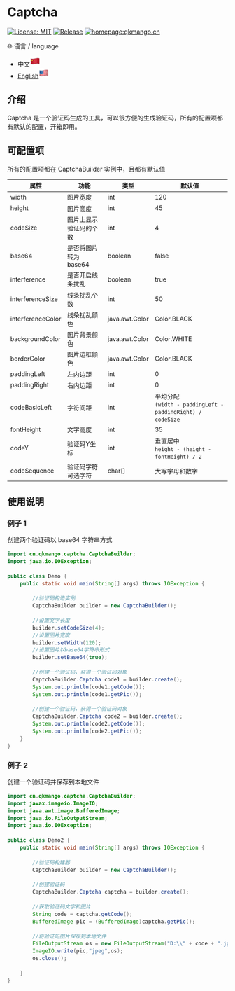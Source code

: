 # Captcha

[![License: MIT](https://img.shields.io/badge/License-MIT-yellow.svg)](https://opensource.org/licenses/MIT) [![Release](https://img.shields.io/github/v/release/qkmango/Captcha?style=flat-square)](https://github.com/qkmango/Captcha) [![homepage:qkmango.cn](https://img.shields.io/badge/homepage-qkmango-default)](https://qkmango.gitee.io/homepage/)

🌐 语言 / language 
- 中文<img src="README\CN.png"/>
- <a href="README.en.md">English<img src="README\EN.png"/><a/>


## 介绍

Captcha 是一个验证码生成的工具，可以很方便的生成验证码，所有的配置项都有默认的配置，开箱即用。

## 可配置项

所有的配置项都在 CaptchaBuilder 实例中，且都有默认值

| 属性              | 功能                   | 类型           | 默认值                                                       |
| ----------------- | ---------------------- | -------------- | ------------------------------------------------------------ |
| width             | 图片宽度               | int            | 120                                                          |
| height            | 图片高度               | int            | 45                                                           |
| codeSize          | 图片上显示验证码的个数 | int            | 4                                                            |
| base64            | 是否将图片转为 base64  | boolean        | false                                                        |
| interference      | 是否开启线条扰乱       | boolean        | true                                                         |
| interferenceSize  | 线条扰乱个数           | int            | 50                                                           |
| interferenceColor | 线条扰乱颜色           | java.awt.Color | Color.BLACK                                                  |
| backgroundColor   | 图片背景颜色           | java.awt.Color | Color.WHITE                                                  |
| borderColor       | 图片边框颜色           | java.awt.Color | Color.BLACK                                                  |
| paddingLeft       | 左内边距               | int            | 0                                                            |
| paddingRight      | 右内边距               | int            | 0                                                            |
| codeBasicLeft     | 字符间距               | int            | 平均分配<br>`(width - paddingLeft - paddingRight) / codeSize` |
| fontHeight        | 文字高度               | int            | 35                                                           |
| codeY             | 验证码Y坐标            | int            | 垂直居中<br>`height - (height - fontHeight) / 2`             |
| codeSequence      | 验证码字符可选字符     | char[]         | 大写字母和数字                                               |



## 使用说明

### 例子 1

创建两个验证码以 base64 字符串方式

```java
import cn.qkmango.captcha.CaptchaBuilder;
import java.io.IOException;

public class Demo {
    public static void main(String[] args) throws IOException {

        //验证码构造实例
        CaptchaBuilder builder = new CaptchaBuilder();

        //设置文字长度
        builder.setCodeSize(4);
        //设置图片宽度
        builder.setWidth(120);
        //设置图片以base64字符串形式
        builder.setBase64(true);

        //创建一个验证码，获得一个验证码对象
        CaptchaBuilder.Captcha code1 = builder.create();
        System.out.println(code1.getCode());
        System.out.println(code1.getPic());

        //创建一个验证码，获得一个验证码对象
        CaptchaBuilder.Captcha code2 = builder.create();
        System.out.println(code2.getCode());
        System.out.println(code2.getPic());
    }
}
```



### 例子 2

创建一个验证码并保存到本地文件

```java
import cn.qkmango.captcha.CaptchaBuilder;
import javax.imageio.ImageIO;
import java.awt.image.BufferedImage;
import java.io.FileOutputStream;
import java.io.IOException;

public class Demo2 {
    public static void main(String[] args) throws IOException {

        //验证码构建器
        CaptchaBuilder builder = new CaptchaBuilder();

        //创建验证码
        CaptchaBuilder.Captcha captcha = builder.create();

        //获取验证码文字和图片
        String code = captcha.getCode();
        BufferedImage pic = (BufferedImage)captcha.getPic();

        //将验证码图片保存到本地文件
        FileOutputStream os = new FileOutputStream("D:\\" + code + ".jpg");
        ImageIO.write(pic,"jpeg",os);
        os.close();

    }
}
```

